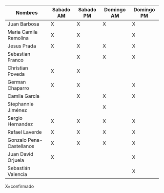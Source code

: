 | Nombres | Sabado AM | Sabado PM | Domingo AM | Domingo PM|
|---------|-----------|-----------|-----------|-----------|
| Juan Barbosa | X | X| X |X|
| Maria Camila Remolina | X |X||X|
| Jesus Prada |X|X|X|X|
| Sebastian Franco  ||X|X|X|
| Christian Poveda |X|X|||
| German Chaparro |X|X||X|
| Camila García ||X|X|X|
| Stephannie Jiménez|||X||
| Sergio Hernandez |X|X|X|X|
| Rafael Laverde |X|X|X|X|
| Gonzalo Pena-Castellanos |X|X|X|X|
| Juan David Orjuela |X|||X|
|Sebastián Valencia||||X|
X=confirmado
